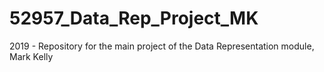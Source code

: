 # 52957_Data_Rep_Project_MK
2019 - Repository for the main project of the Data Representation module, Mark Kelly
